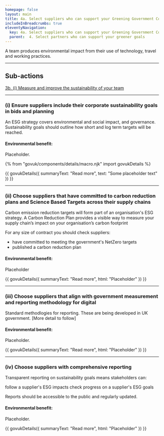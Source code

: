 ```yaml
---
homepage: false
layout: main
title: 4a. Select suppliers who can support your Greening Government Commitment goals
includeInBreadcrumbs: true
eleventyNavigation:
  key: 4a. Select suppliers who can support your Greening Government Commitment goals
  parent:  4. Select partners who can support your greener goals
---
```

A team produces environmental impact from their use of technology, travel and working practices.
* * *

## Sub-actions

[3b. (i) Measure and improve the sustainability of your team](#(i)-ensure-suppliers-include-their-corporate-sustainability-goals-in-bids-and-planning)

* * *

###  (i) Ensure suppliers include their corporate sustainability goals in bids and planning

An ESG strategy covers environmental and social impact, and governance. Sustainability goals should outline how short and log term targets will be reached.

#### Environmental benefit: 
Placeholder.

{% from "govuk/components/details/macro.njk" import govukDetails %}

{{ govukDetails({
  summaryText: "Read more",
  text: "Some placeholder text"
}) }}
* * *

###  (ii) Choose suppliers that have committed to carbon reduction plans and Science Based Targets across their supply chains

Carbon emission reduction targets will form part of an organisation's ESG strategy. A Carbon Reduction Plan provides a visible way to measure your supply chain’s impact on your organisation’s carbon footprint

For any size of contract you should check suppliers:
- have committed to meeting the government's NetZero targets
- published a carbon reduction plan

#### Environmental benefit: 
Placeholder

{{ govukDetails({
  summaryText: "Read more",
  html: "Placeholder"
}) }}

* * *

###  (iii) Choose suppliers that align with government measurement and reporting methodology for digital

Standard methodlogies for reporting. These are being developed in UK government. [More detail to follow]

#### Environmental benefit: 
Placeholder.

{{ govukDetails({
  summaryText: "Read more",
  html: "Placeholder"
}) }}

* * *

###  (iv) Choose suppliers with comprehensive reporting

Transparent reporting on sustainability goals means stakeholders can:

follow a supplier's ESG impacts
check progress on a supplier's ESG goals

Reports should be accessible to the public and regularly updated.

#### Environmental benefit: 
Placeholder.

{{ govukDetails({
  summaryText: "Read more",
  html: "Placeholder"
}) }}
